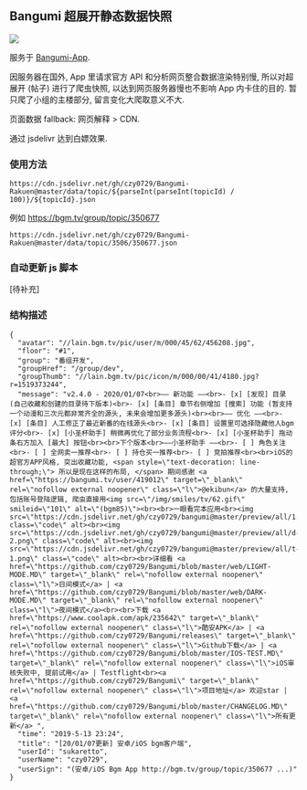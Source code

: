 ## Bangumi 超展开静态数据快照

[![](https://data.jsdelivr.com/v1/package/gh/czy0729/Bangumi-Rakuen/badge)](https://www.jsdelivr.com/package/gh/czy0729/Bangumi-Rakuen)

服务于 [Bangumi-App](https://github.com/czy0729/Bangumi).

因服务器在国外, App 里请求官方 API 和分析网页整合数据渲染特别慢, 所以对超展开 (帖子) 进行了爬虫快照, 以达到网页服务器慢也不影响 App 内卡住的目的. 暂只爬了小组的主楼部分, 留言变化大爬取意义不大.

页面数据 fallback: 网页解释 > CDN.

通过 jsdelivr 达到白嫖效果.

### 使用方法

```
https://cdn.jsdelivr.net/gh/czy0729/Bangumi-Rakuen@master/data/topic/${parseInt(parseInt(topicId) / 100)}/${topicId}.json
```

例如 https://bgm.tv/group/topic/350677

```
https://cdn.jsdelivr.net/gh/czy0729/Bangumi-Rakuen@master/data/topic/3506/350677.json
```

### 自动更新 js 脚本

[待补充]

### 结构描述

```
{
  "avatar": "//lain.bgm.tv/pic/user/m/000/45/62/456208.jpg",
  "floor": "#1",
  "group": "番组开发",
  "groupHref": "/group/dev",
  "groupThumb": "//lain.bgm.tv/pic/icon/m/000/00/41/4180.jpg?r=1519373244",
  "message": "v2.4.0 - 2020/01/07<br>—— 新功能 ——<br>- [x] [发现] 目录 (自己收藏和创建的目录待下版本)<br>- [x] [条目] 章节右侧增加 [搜索] 功能 (暂支持一个动漫和三次元都非常齐全的源头, 未来会增加更多源头)<br><br>—— 优化 ——<br>- [x] [条目] 人工修正了最近新番的在线源头<br>- [x] [条目] 设置里可选择隐藏他人bgm评分<br>- [x] [小圣杯助手] 稍微再优化了部分业务流程<br>- [x] [小圣杯助手] 拖动条右方加入 [最大] 按钮<br><br>下个版本<br>——小圣杯助手 ——<br>- [ ] 角色关注<br>- [ ] 全网卖一推荐<br>- [ ] 持仓买一推荐<br>- [ ] 竞拍推荐<br><br>iOS的超官方APP风格, 突出收藏功能, <span style=\"text-decoration: line-through;\"> 所以是现在这样的布局, </span> 期间感谢 <a href=\"https://bangumi.tv/user/419012\" target=\"_blank\" rel=\"nofollow external noopener\" class=\"l\">@ekibun</a> 的大量支持, 包括账号登陆逻辑, 爬虫直接用<img src=\"/img/smiles/tv/62.gif\" smileid=\"101\" alt=\"(bgm85)\"><br><br>一眼看完本应用<br><img src=\"https://cdn.jsdelivr.net/gh/czy0729/bangumi@master/preview/all/1.png\" class=\"code\" alt><br><img src=\"https://cdn.jsdelivr.net/gh/czy0729/bangumi@master/preview/all/d-2.png\" class=\"code\" alt><br><img src=\"https://cdn.jsdelivr.net/gh/czy0729/bangumi@master/preview/all/t-1.png\" class=\"code\" alt><br><br>详细看 <a href=\"https://github.com/czy0729/Bangumi/blob/master/web/LIGHT-MODE.MD\" target=\"_blank\" rel=\"nofollow external noopener\" class=\"l\">日间模式</a> | <a href=\"https://github.com/czy0729/Bangumi/blob/master/web/DARK-MODE.MD\" target=\"_blank\" rel=\"nofollow external noopener\" class=\"l\">夜间模式</a><br><br>下载 <a href=\"https://www.coolapk.com/apk/235642\" target=\"_blank\" rel=\"nofollow external noopener\" class=\"l\">酷安APK</a> | <a href=\"https://github.com/czy0729/Bangumi/releases\" target=\"_blank\" rel=\"nofollow external noopener\" class=\"l\">Github下载</a> | <a href=\"https://github.com/czy0729/Bangumi/blob/master/IOS-TEST.MD\" target=\"_blank\" rel=\"nofollow external noopener\" class=\"l\">iOS审核失败中, 提前试用</a> | Testflight<br><a href=\"https://github.com/czy0729/Bangumi\" target=\"_blank\" rel=\"nofollow external noopener\" class=\"l\">项目地址</a> 欢迎star | <a href=\"https://github.com/czy0729/Bangumi/blob/master/CHANGELOG.MD\" target=\"_blank\" rel=\"nofollow external noopener\" class=\"l\">所有更新</a> ",
  "time": "2019-5-13 23:24",
  "title": "[20/01/07更新] 安卓/iOS bgm客户端",
  "userId": "sukaretto",
  "userName": "czy0729",
  "userSign": "(安卓/iOS Bgm App http://bgm.tv/group/topic/350677 ...)"
}
```

